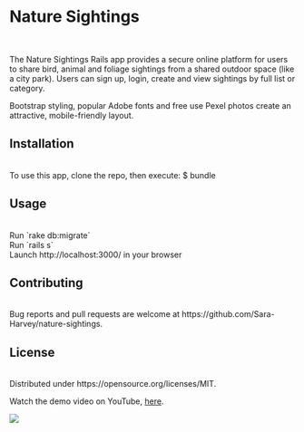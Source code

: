 <h1>Nature Sightings</h1><br>

The Nature Sightings Rails app provides a secure online platform for users to share bird, animal and foliage sightings from a shared outdoor space (like a city park). Users can sign up, login, create and view sightings by full list or category.<br>

Bootstrap styling, popular Adobe fonts and free use Pexel photos create an attractive, mobile-friendly layout.<br>

<h2>Installation</h2><br>
To use this app, clone the repo, then execute: $ bundle<br>

<h2>Usage</h2><br>
Run `rake db:migrate`<br>
Run `rails s`<br>
Launch http://localhost:3000/ in your browser<br>

<h2>Contributing</h2><br>
Bug reports and pull requests are welcome at https://github.com/Sara-Harvey/nature-sightings.<br>

<h2>License</h2><br>
Distributed under https://opensource.org/licenses/MIT.<br>

Watch the demo video on YouTube, [here](https://www.youtube.com/watch?v=1-4tuzOSVRE&t=8s).<br>

![](nature-sightings1.gif)

